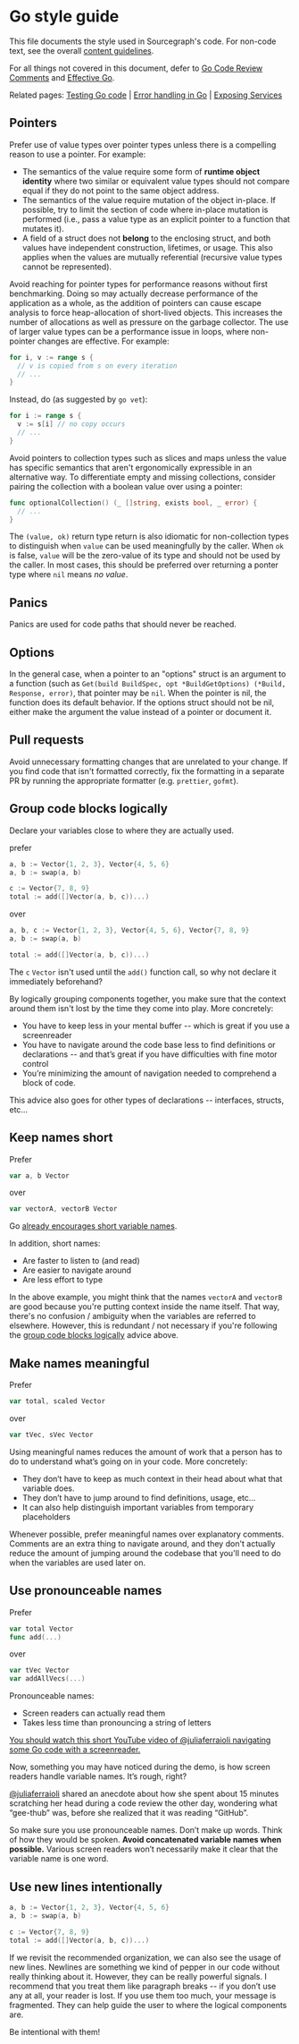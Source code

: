 # Go style guide

This file documents the style used in Sourcegraph's code. For non-code text, see the overall [content guidelines](https://handbook.sourcegraph.com/communication/content_guidelines).

For all things not covered in this document, defer to
[Go Code Review Comments](https://code.google.com/p/go-wiki/wiki/CodeReviewComments)
and [Effective Go](http://golang.org/doc/effective_go.html).

Related pages: [Testing Go code](testing_go_code.md) | [Error handling in Go](go_errors.md) | [Exposing Services](../exposing-services.md)

## Pointers

Prefer use of value types over pointer types unless there is a compelling reason to use a pointer. For example:

- The semantics of the value require some form of **runtime object identity** where two similar or equivalent value types should not compare equal if they do not point to the same object address.
- The semantics of the value require mutation of the object in-place. If possible, try to limit the section of code where in-place mutation is performed (i.e., pass a value type as an explicit pointer to a function that mutates it).
- A field of a struct does not **belong** to the enclosing struct, and both values have independent construction, lifetimes, or usage. This also applies when the values are mutually referential (recursive value types cannot be represented).

Avoid reaching for pointer types for performance reasons without first benchmarking. Doing so may actually decrease performance of the application as a whole, as the addition of pointers can cause escape analysis to force heap-allocation of short-lived objects. This increases the number of allocations as well as pressure on the garbage collector. The use of larger value types can be a performance issue in loops, where non-pointer changes are effective. For example:

```go
for i, v := range s {
  // v is copied from s on every iteration
  // ...
}
```

Instead, do (as suggested by `go vet`):

```go
for i := range s {
  v := s[i] // no copy occurs
  // ...
}
```

Avoid pointers to collection types such as slices and maps unless the value has specific semantics that aren't ergonomically expressible in an alternative way. To differentiate empty and missing collections, consider pairing the collection with a boolean value over using a pointer:

```go
func optionalCollection() (_ []string, exists bool, _ error) {
  // ...
}
```

The `(value, ok)` return type return is also idiomatic for non-collection types to distinguish when `value` can be used meaningfully by the caller. When `ok` is false, `value` will be the zero-value of its type and should not be used by the caller. In most cases, this should be preferred over returning a ponter type where `nil` means _no value_.

## Panics

Panics are used for code paths that should never be reached.

## Options

In the general case, when a pointer to an "options" struct is an argument
to a function (such as `Get(build BuildSpec, opt *BuildGetOptions) (*Build, Response, error)`,
that pointer may be `nil`. When the pointer is nil, the function does its default behavior.
If the options struct should not be nil, either make the argument the value instead of a
pointer or document it.

## Pull requests

Avoid unnecessary formatting changes that are unrelated to your change. If you find code that isn't formatted correctly, fix the formatting in a separate PR by running the appropriate formatter (e.g. `prettier`, `gofmt`).

## Group code blocks logically

Declare your variables close to where they are actually used.

prefer

```go
a, b := Vector{1, 2, 3}, Vector{4, 5, 6}
a, b := swap(a, b)

c := Vector{7, 8, 9}
total := add([]Vector(a, b, c))...)
```

over

```go
a, b, c := Vector{1, 2, 3}, Vector{4, 5, 6}, Vector{7, 8, 9}
a, b := swap(a, b)

total := add([]Vector(a, b, c))...)
```

The `c` `Vector` isn't used until the `add()` function call, so why not declare it immediately beforehand?

By logically grouping components together, you make sure that the context around them isn't lost by the time they come into play. More concretely:

- You have to keep less in your mental buffer -- which is great if you use a screenreader
- You have to navigate around the code base less to find definitions or declarations -- and that’s great if you have difficulties with fine motor control
- You’re minimizing the amount of navigation needed to comprehend a block of code.

This advice also goes for other types of declarations -- interfaces, structs, etc…

## Keep names short

Prefer

```go
var a, b Vector
```

over

```go
var vectorA, vectorB Vector
```

Go [already encourages short variable names](https://github.com/golang/go/wiki/CodeReviewComments#variable-names).

In addition, short names:

- Are faster to listen to (and read)
- Are easier to navigate around
- Are less effort to type

In the above example, you might think that the names `vectorA` and `vectorB` are good because you're putting context inside the name itself. That way, there's no confusion / ambiguity when the variables are referred to elsewhere. However, this is redundant / not necessary if you're following the [group code blocks logically](#group-code-blocks-logically) advice above.

## Make names meaningful

Prefer

```go
var total, scaled Vector
```

over

```go
var tVec, sVec Vector
```

Using meaningful names reduces the amount of work that a person has to do to understand what’s going on in your code. More concretely:

- They don’t have to keep as much context in their head about what that variable does.
- They don’t have to jump around to find definitions, usage, etc…
- It can also help distinguish important variables from temporary placeholders

Whenever possible, prefer meaningful names over explanatory comments. Comments are an extra thing to navigate around, and they don't actually reduce the amount of jumping around the codebase that you'll need to do when the variables are used later on.

## Use pronounceable names

Prefer

```go
var total Vector
func add(...)
```

over

```go
var tVec Vector
var addAllVecs(...)
```

Pronounceable names:

- Screen readers can actually read them
- Takes less time than pronouncing a string of letters

[You should watch this short YouTube video of @juliaferraioli navigating some Go code with a screenreader.](https://www.youtube.com/watch?v=xwjvufcJK-Q)

Now, something you may have noticed during the demo, is how screen readers handle variable names. It’s rough, right?

[@juliaferraioli](https://twitter.com/juliaferraioli) shared an anecdote about how she spent about 15 minutes scratching her head during a code review the other day, wondering what “gee-thub” was, before she realized that it was reading “GitHub”.

So make sure you use pronounceable names. Don’t make up words. Think of how they would be spoken. **Avoid concatenated variable names when possible.** Various screen readers won’t necessarily make it clear that the variable name is one word.

## Use new lines intentionally

```go
a, b := Vector{1, 2, 3}, Vector{4, 5, 6}
a, b := swap(a, b)

c := Vector{7, 8, 9}
total := add([]Vector(a, b, c))...)
```

If we revisit the recommended organization, we can also see the usage of new lines. Newlines are something we kind of pepper in our code without really thinking about it. However, they can be really powerful signals. I recommend that you treat them like paragraph breaks -- if you don’t use any at all, your reader is lost. If you use them too much, your message is fragmented. They can help guide the user to where the logical components are.

Be intentional with them!
